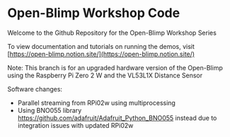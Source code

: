 # Open-Blimp Workshop Code
Welcome to the Github Repository for the Open-Blimp Workshop Series

To view documentation and tutorials on running the demos, visit [https://open-blimp.notion.site/](https://open-blimp.notion.site/)

Note: This branch is for an upgraded hardware version of the Open-Blimp using the Raspberry Pi Zero 2 W and the VL53L1X Distance Sensor

Software changes:
- Parallel streaming from RPi02w using multiprocessing
- Using BNO055 library https://github.com/adafruit/Adafruit_Python_BNO055 instead due to integration issues with updated RPi02w
